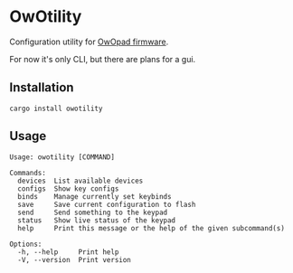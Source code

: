 # OwOtility

Configuration utility for [OwOpad firmware](https://github.com/chrontax/owopad).

For now it's only CLI, but there are plans for a gui.

## Installation
```
cargo install owotility
```

## Usage
```
Usage: owotility [COMMAND]

Commands:
  devices  List available devices
  configs  Show key configs
  binds    Manage currently set keybinds
  save     Save current configuration to flash
  send     Send something to the keypad
  status   Show live status of the keypad
  help     Print this message or the help of the given subcommand(s)

Options:
  -h, --help     Print help
  -V, --version  Print version
```